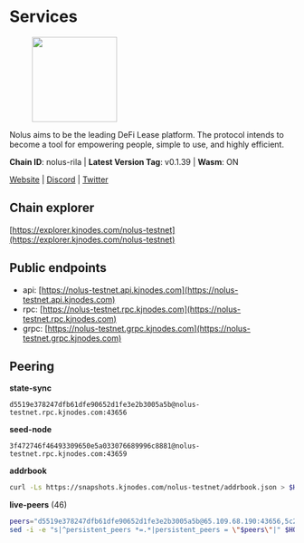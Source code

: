 # Services

<figure><img src="https://raw.githubusercontent.com/kj89/testnet_manuals/main/pingpub/logos/nolus.png" width="150" alt=""><figcaption></figcaption></figure>

Nolus aims to be the leading DeFi Lease platform. The protocol  intends to become a tool for empowering people, simple to use, and highly efficient.

**Chain ID**: nolus-rila | **Latest Version Tag**: v0.1.39 | **Wasm**: ON

[Website](https://www.nolus.io) | [Discord](https://discord.gg/nolus-protocol) | [Twitter](https://twitter.com/NolusProtocol)




## Chain explorer
[https://explorer.kjnodes.com/nolus-testnet](https://explorer.kjnodes.com/nolus-testnet)

## Public endpoints

* api: [https://nolus-testnet.api.kjnodes.com](https://nolus-testnet.api.kjnodes.com)
* rpc: [https://nolus-testnet.rpc.kjnodes.com](https://nolus-testnet.rpc.kjnodes.com)
* grpc: [https://nolus-testnet.grpc.kjnodes.com](https://nolus-testnet.grpc.kjnodes.com)

## Peering

**state-sync**

```text
d5519e378247dfb61dfe90652d1fe3e2b3005a5b@nolus-testnet.rpc.kjnodes.com:43656
```

**seed-node**

```text
3f472746f46493309650e5a033076689996c8881@nolus-testnet.rpc.kjnodes.com:43659
```

**addrbook**
```bash
curl -Ls https://snapshots.kjnodes.com/nolus-testnet/addrbook.json > $HOME/.nolus/config/addrbook.json
```

**live-peers** (46)
```bash
peers="d5519e378247dfb61dfe90652d1fe3e2b3005a5b@65.109.68.190:43656,5c2a752c9b1952dbed075c56c600c3a79b58c395@195.3.220.135:27016,387393e38531ac010f500d294505232a77c88766@45.33.32.8:26656,03ec7af23216082eeccc690b7bdcbe497bf2dcf8@136.243.88.91:9000,7a1fc4d1cc0ffec7db6a2a15496136e62561b162@161.97.146.108:26656,8bee04c09e2dcd2b550e75eb81627d97c8a97bf5@194.163.168.112:26656,fcb82df30d2056c3af024fb389e173d683fe8229@65.108.105.48:19756,5b7092ce1624e8a23a5d90897c4c5231fb7b1238@185.245.183.172:16656,b18f05bafd90cde6391d41880fc2d2461034a5de@20.189.72.168:26656,e0aac09f3de68abf583b0e3994228ee8bd19d1eb@168.119.124.130:45659,f09a8ba06a00d1edc517995040313732f94c2b56@95.214.55.155:18656,5289137e6134895c5b3b82a9847869f2a889cdc0@65.108.97.58:2776,43294ababb32039af22c5bac16451d7a2b056f33@77.94.99.52:26656,e4b7228ccadf3180e6e323aa4c0c97946ac054dc@65.109.112.20:11134,8d636705234cc52f6cce11dc46fc826a47b622ff@65.109.84.215:36656,8638d61b59d2861f23d2be150b9706fad7cf5039@176.124.220.206:26656,2d500ae8bddfa548ee0fb0ed969709d78a4015af@144.168.47.230:26656,e62dd608a302ba4f815a7cd3cf3d7facafa0e171@135.181.123.154:16656,e4c57395efb38a8af4d6854793aee0b998ce44f0@89.117.63.16:26656,2cb3a2440c0881ff89ae0ec0e45f2b81f0f354eb@176.9.51.55:10156,681ecb99467dd00a586d9499a1002f2829f1a02d@65.109.85.208:29656,8c5de077ed97fea13f822e0afa9d5720b1ff7e1d@178.63.8.245:26656,829c12b4db70fa7ba332f993db33e26371db17b7@95.216.241.112:35656,d6f7b2380e994c6b8f6fcb05b4a326ae2d1f202a@37.123.114.30:26656,6cf1dbaf1cfee65f14421ba5ac5b165ebe7b0d0a@5.9.97.58:26656,1278e67b0f6523c20e665109dd092ef20d6fd70e@45.67.230.23:26656,60c57c5b7215c84260249768cf66ae550142af9f@141.98.169.25:26656,eb2bc8a892148829a35b15674434bb6740131ffe@206.189.37.168:35656,a9cce28334e6111c74934140ef915abb20968d2f@89.252.21.37:26656,b928e81f121bb07ea4a868e335e3df7dffb77a65@146.190.122.94:26656,300509c4c52a00fac5a1f3ec0573e44eaa9f22b9@173.212.223.233:26656,6745006008e2ca9bb9ba81b62466345da265dfc4@77.93.125.131:37656,143c212edac4e29e00218214205f1011d7376b02@135.181.38.11:26656,5bf83be8dfe52fe2c204300f1e9b1449487ce5af@88.99.164.158:1176,8cf5b590bb5791ffeab8a16b5ca5875651ea2a43@78.24.219.64:26656,322b59798d5bbd3e146989068e6bb56ed9508306@84.46.241.44:26656,8ca0bffdf45aa4aaa4624c6d4c3e258a8c595591@65.108.43.58:27659,67be97f5ef69a4f149fbef7970ba888e5b2c2cff@65.108.231.124:16656,0e24f9b374ebc0c76d2ad71f8f3db240ba02a097@155.133.27.251:26656,28cdf59b342cb19fe488e99fab754ccc90c379e3@185.196.21.104:26656,c4a974e2a4d548163e6506f2d2f2d4aeb1c89f18@194.163.190.167:36656,982e4b1fae74b220b3650cf2caa04ada8cf65a52@89.117.55.120:26656,fcaaba0fe233bb3fc5f3025d98ef0eba7020cf09@194.163.154.230:26656,12b146cd82c7142e9d8aeb4f246499927ecb1c0f@217.13.223.167:36656,18163407ab3a5045cd094f8e546e2732fcd53d32@45.8.132.82:26656,301dcb25951a0ebd6a36e09e612c85dc3aea3767@95.70.160.37:26656"
sed -i -e "s|^persistent_peers *=.*|persistent_peers = \"$peers\"|" $HOME/.nolus/config/config.toml
```
